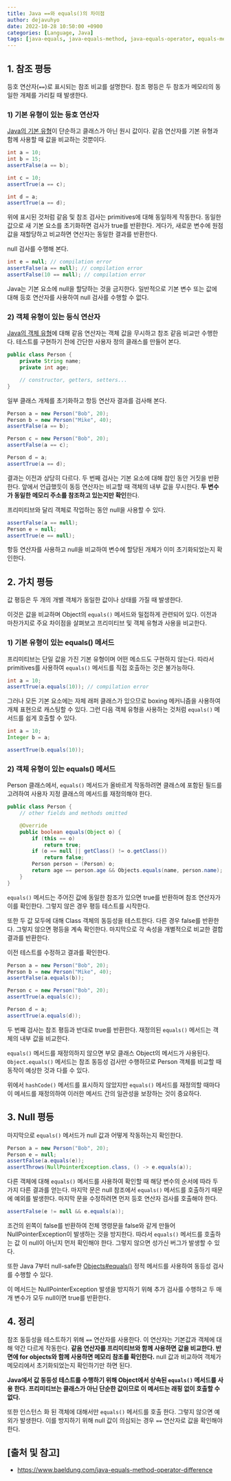 ```yaml
---
title: Java ==와 equals()의 차이점
author: dejavuhyo
date: 2022-10-28 10:50:00 +0900
categories: [Language, Java]
tags: [java-equals, java-equals-method, java-equals-operator, equals-method-operator, equals-method, 참조-평등, 가치-평등, 자바-등식-연산자, 자바-equals-메서드, 등식-연산자, equals-메서드, 등호-연산자]
---
```


## 1. 참조 평등
등호 연산자(`==`)로 표시되는 참조 비교를 설명한다. 참조 평등은 두 참조가 메모리의 동일한 개체를 가리킬 때 발생한다.

### 1) 기본 유형이 있는 등호 연산자
[Java의 기본 유형](https://www.baeldung.com/java-primitives)이 단순하고 클래스가 아닌 원시 값이다. 같음 연산자를 기본 유형과 함께 사용할 때 값을 비교하는 것뿐이다.

```java
int a = 10;
int b = 15;
assertFalse(a == b);

int c = 10;
assertTrue(a == c);

int d = a;
assertTrue(a == d);
```

위에 표시된 것처럼 같음 및 참조 검사는 primitives에 대해 동일하게 작동한다. 동일한 값으로 새 기본 요소를 초기화하면 검사가 true를 반환한다. 게다가, 새로운 변수에 원점 값을 재할당하고 비교하면 연산자는 동일한 결과를 반환한다.

null 검사를 수행해 본다.

```java
int e = null; // compilation error
assertFalse(a == null); // compilation error
assertFalse(10 == null); // compilation error
```

Java는 기본 요소에 null을 할당하는 것을 금지한다. 일반적으로 기본 변수 또는 값에 대해 등호 연산자를 사용하여 null 검사를 수행할 수 없다.

### 2) 객체 유형이 있는 등식 연산자
[Java의 객체 유형](https://www.baeldung.com/java-classes-objects)에 대해 같음 연산자는 객체 값을 무시하고 참조 같음 비교만 수행한다. 테스트를 구현하기 전에 간단한 사용자 정의 클래스를 만들어 본다.

```java
public class Person {
    private String name;
    private int age;

    // constructor, getters, setters...
}
```

일부 클래스 개체를 초기화하고 항등 연산자 결과를 검사해 본다.

```java
Person a = new Person("Bob", 20);
Person b = new Person("Mike", 40);
assertFalse(a == b);

Person c = new Person("Bob", 20);
assertFalse(a == c);

Person d = a;
assertTrue(a == d);
```

결과는 이전과 상당히 다르다. 두 번째 검사는 기본 요소에 대해 참인 동안 거짓을 반환한다. 앞에서 언급했듯이 동등 연산자는 비교할 때 객체의 내부 값을 무시한다. **두 변수가 동일한 메모리 주소를 참조하고 있는지만 확인**한다.

프리미티브와 달리 객체로 작업하는 동안 null을 사용할 수 있다.

```java
assertFalse(a == null);
Person e = null;
assertTrue(e == null);
```

항등 연산자를 사용하고 null을 비교하여 변수에 할당된 개체가 이미 초기화되었는지 확인한다.

## 2. 가치 평등
값 평등은 두 개의 개별 객체가 동일한 값이나 상태를 가질 때 발생한다.

이것은 값을 비교하며 Object의 `equals()` 메서드와 밀접하게 관련되어 있다. 이전과 마찬가지로 주요 차이점을 살펴보고 프리미티브 및 객체 유형과 사용을 비교한다.

### 1) 기본 유형이 있는 equals() 메서드
프리미티브는 단일 값을 가진 기본 유형이며 어떤 메소드도 구현하지 않는다. 따라서 primitives를 사용하여 `equals()` 메서드를 직접 호출하는 것은 불가능하다.

```java
int a = 10;
assertTrue(a.equals(10)); // compilation error
```

그러나 모든 기본 요소에는 자체 래퍼 클래스가 있으므로 boxing 메커니즘을 사용하여 개체 표현으로 캐스팅할 수 있다. 그런 다음 객체 유형을 사용하는 것처럼 `equals()` 메서드를 쉽게 호출할 수 있다.

```java
int a = 10;
Integer b = a;

assertTrue(b.equals(10));
```

### 2) 객체 유형이 있는 equals() 메서드
Person 클래스에서, `equals()` 메서드가 올바르게 작동하려면 클래스에 포함된 필드를 고려하여 사용자 지정 클래스의 메서드를 재정의해야 한다.

```java
public class Person {
    // other fields and methods omitted

    @Override
    public boolean equals(Object o) {
        if (this == o) 
            return true;
        if (o == null || getClass() != o.getClass()) 
            return false;
        Person person = (Person) o;
        return age == person.age && Objects.equals(name, person.name);
    }
}
```

`equals()` 메서드는 주어진 값에 동일한 참조가 있으면 true를 반환하며 참조 연산자가 이를 확인한다. 그렇지 않은 경우 평등 테스트를 시작한다.

또한 두 값 모두에 대해 Class 객체의 동등성을 테스트한다. 다른 경우 false를 반환한다. 그렇지 않으면 평등을 계속 확인한다. 마지막으로 각 속성을 개별적으로 비교한 결합 결과를 반환한다.

이전 테스트를 수정하고 결과를 확인한다.

```java
Person a = new Person("Bob", 20);
Person b = new Person("Mike", 40);
assertFalse(a.equals(b));

Person c = new Person("Bob", 20);
assertTrue(a.equals(c));

Person d = a;
assertTrue(a.equals(d));
```

두 번째 검사는 참조 평등과 반대로 true를 반환한다. 재정의된 `equals()` 메서드는 객체의 내부 값을 비교한다.

`equals()` 메서드를 재정의하지 않으면 부모 클래스 Object의 메서드가 사용된다. `Object.equals()` 메서드는 참조 동등성 검사만 수행하므로 Person 객체를 비교할 때 동작이 예상한 것과 다를 수 있다.

위에서 `hashCode()` 메서드를 표시하지 않았지만 `equals()` 메서드를 재정의할 때마다 이 메서드를 재정의하여 이러한 메서드 간의 일관성을 보장하는 것이 중요하다.

## 3. Null 평등
마지막으로 `equals()` 메서드가 null 값과 어떻게 작동하는지 확인한다.

```java
Person a = new Person("Bob", 20);
Person e = null;
assertFalse(a.equals(e));
assertThrows(NullPointerException.class, () -> e.equals(a));
```

다른 객체에 대해 `equals()` 메서드를 사용하여 확인할 때 해당 변수의 순서에 따라 두 가지 다른 결과를 얻는다. 마지막 문은 null 참조에서 `equals()` 메서드를 호출하기 때문에 예외를 발생한다. 마지막 문을 수정하려면 먼저 등호 연산자 검사를 호출해야 한다.

```java
assertFalse(e != null && e.equals(a));
```

조건의 왼쪽이 false를 반환하여 전체 명령문을 false와 같게 만들어 NullPointerException이 발생하는 것을 방지한다. 따라서 `equals()` 메서드를 호출하는 값 이 null이 아닌지 먼저 확인해야 한다. 그렇지 않으면 성가신 버그가 발생할 수 있다.

또한 Java 7부터 null-safe한 [Objects#equals()](https://docs.oracle.com/en/java/javase/16/docs/api/java.base/java/util/Objects.html#equals(java.lang.Object,java.lang.Object)) 정적 메서드를 사용하여 동등성 검사를 수행할 수 있다.

이 메서드는 NullPointerException 발생을 방지하기 위해 추가 검사를 수행하고 두 매개 변수가 모두 null이면 true를 반환한다.


## 4. 정리
참조 동등성을 테스트하기 위해 `==` 연산자를 사용한다. 이 연산자는 기본값과 객체에 대해 약간 다르게 작동한다. **같음 연산자를 프리미티브와 함께 사용하면 값을 비교한다. 반면에 for objects와 함께 사용하면 메모리 참조를 확인한다.** null 값과 비교하여 객체가 메모리에서 초기화되었는지 확인하기만 하면 된다.

**Java에서 값 동등성 테스트를 수행하기 위해 Object에서 상속된 `equals()` 메서드를 사용 한다. 프리미티브는 클래스가 아닌 단순한 값이므로 이 메서드는 래핑 없이 호출할 수 없다.**

또한 인스턴스 화 된 객체에 대해서만 `equals()` 메서드를 호출 한다. 그렇지 않으면 예외가 발생한다. 이를 방지하기 위해 null 값이 의심되는 경우 `==` 연산자로 값을 확인해야 한다.

## [출처 및 참고]
* <https://www.baeldung.com/java-equals-method-operator-difference>
